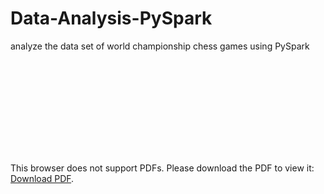 # Data-Analysis-PySpark
analyze the data set of world championship chess games using PySpark

<object data="https://github.com/abhinit21/Data-Analysis-PySpark/blob/main/Assignment%20PySpark.pdf" type="application/pdf" width="700px" height="700px">
    <embed src="https://github.com/abhinit21/Data-Analysis-PySpark/blob/main/Assignment%20PySpark.pdf">
        <p>This browser does not support PDFs. Please download the PDF to view it: <a href="https://github.com/abhinit21/Data-Analysis-PySpark/blob/main/Assignment%20PySpark.pdf">Download PDF</a>.</p>
    </embed>
</object>
